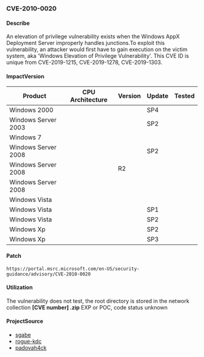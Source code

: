 ###  CVE-2010-0020

#### Describe

An elevation of privilege vulnerability exists when the Windows AppX Deployment Server improperly handles junctions.To exploit this vulnerability, an attacker would first have to gain execution on the victim system, aka 'Windows Elevation of Privilege Vulnerability'. This CVE ID is unique from CVE-2019-1215, CVE-2019-1278, CVE-2019-1303.

#### ImpactVersion

| Product             | CPU Architecture | Version | Update | Tested |
| ------------------- | ---------------- | ------- | ------ | ------ |
| Windows 2000        |                  |         | SP4    |        |
| Windows Server 2003 |                  |         | SP2    |        |
| Windows 7           |                  |         |        |        |
| Windows Server 2008 |                  |         | SP2    |        |
| Windows Server 2008 |                  | R2      |        |        |
| Windows Server 2008 |                  |         |        |        |
| Windows Vista       |                  |         |        |        |
| Windows Vista       |                  |         | SP1    |        |
| Windows Vista       |                  |         | SP2    |        |
| Windows Xp          |                  |         | SP2    |        |
| Windows Xp          |                  |         | SP3    |        |

#### Patch

```
https://portal.msrc.microsoft.com/en-US/security-guidance/advisory/CVE-2010-0020
```

#### Utilization

The vulnerability does not test, the root directory is stored in the network collection **[CVE number] .zip** EXP or POC, code status unknown

#### ProjectSource

- [sgabe](https://github.com/sgabe/CVE-2019-1253)
- [rogue-kdc](https://github.com/rogue-kdc/CVE-2019-1253)
- [padovah4ck](https://github.com/padovah4ck/CVE-2019-1253)
